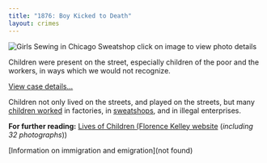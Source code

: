 ```yaml
---
title: "1876: Boy Kicked to Death"
layout: crimes
---
```


![Girls Sewing in Chicago Sweatshop]()
click on image to view photo details

Children were present on the street, especially children of the poor and the workers, in ways which we would not recognize.

[View case details...](/database/70/)

Children not only lived on the streets, and played on the streets, but many [children worked](/docs_fk/homicide/HullHouse/HH.03.pdf) in factories, in [sweatshops](/img/timeline/1903/large/47.jpg), and in illegal enterprises.

**For further reading:**
   [Lives of Children (Florence Kelley website](http://florencekelley.northwestern.edu/historical/children/) (*including 32 photographs*))

   [Information on immigration and emigration](not found)
